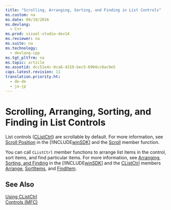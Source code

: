 ```yaml
---
title: "Scrolling, Arranging, Sorting, and Finding in List Controls"
ms.custom: na
ms.date: 09/19/2016
ms.devlang: 
  - C++
ms.prod: visual-studio-dev14
ms.reviewer: na
ms.suite: na
ms.technology: 
  - devlang-cpp
ms.tgt_pltfrm: na
ms.topic: article
ms.assetid: dcc51e4c-0ca8-4319-bec5-6994cc8ac9e5
caps.latest.revision: 11
translation.priority.ht: 
  - de-de
  - ja-jp
---
```

# Scrolling, Arranging, Sorting, and Finding in List Controls
List controls ([CListCtrl](../vs140/CListCtrl-Class.md)) are scrollable by default. For more information, see [Scroll Position](http://msdn.microsoft.com/library/windows/desktop/bb774736) in the [!INCLUDE[winSDK](../vs140/includes/winSDK_md.md)] and the [Scroll](../vs140/CListCtrl--Scroll.md) member function.  
  
 You can call `CListCtrl` member functions to arrange list items in the control, sort items, and find particular items. For more information, see [Arranging, Sorting, and Finding](http://msdn.microsoft.com/library/windows/desktop/bb774736) in the [!INCLUDE[winSDK](../vs140/includes/winSDK_md.md)] and the [CListCtrl](../vs140/CListCtrl-Class.md) members [Arrange](../vs140/CListCtrl--Arrange.md), [SortItems](../vs140/CListCtrl--SortItems.md), and [FindItem](../vs140/CListCtrl--FindItem.md).  
  
## See Also  
 [Using CListCtrl](../vs140/Using-CListCtrl.md)   
 [Controls (MFC)](../vs140/Controls--MFC-.md)
